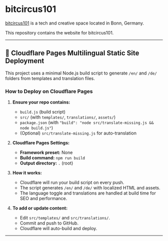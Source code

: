 # bitcircus101

[bitcircus101](https://bitcircus101.de) is a tech and creative space located in Bonn, Germany.

This repository contains the website for bitcircus101.

---

## 🚀 Cloudflare Pages Multilingual Static Site Deployment

This project uses a minimal Node.js build script to generate `/en/` and `/de/` folders from templates and translation files.

### **How to Deploy on Cloudflare Pages**

1. **Ensure your repo contains:**
   - `build.js` (build script)
   - `src/` (with `templates/`, `translations/`, `assets/`)
   - `package.json` (with `"build": "node src/translate-missing.js && node build.js"`)
   - (Optional) `src/translate-missing.js` for auto-translation

2. **Cloudflare Pages Settings:**
   - **Framework preset:** None
   - **Build command:** `npm run build`
   - **Output directory:** `.` (root)

3. **How it works:**
   - Cloudflare will run your build script on every push.
   - The script generates `/en/` and `/de/` with localized HTML and assets.
   - The language toggle and translations are handled at build time for SEO and performance.

4. **To add or update content:**
   - Edit `src/templates/` and `src/translations/`.
   - Commit and push to GitHub.
   - Cloudflare will auto-build and deploy.

---
